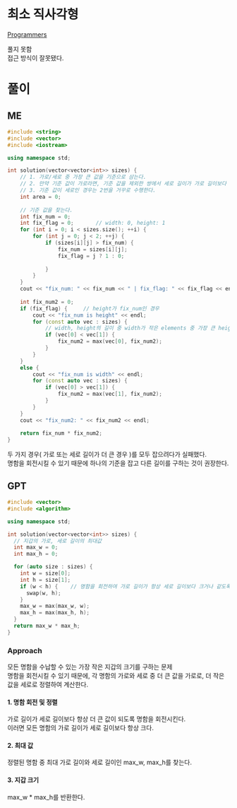 # 최소 직사각형
[Programmers](https://school.programmers.co.kr/learn/courses/30/lessons/86491)   

풀지 못함   
접근 방식이 잘못됐다.   

# 풀이
## ME
```CPP
#include <string>
#include <vector>
#include <iostream>

using namespace std;

int solution(vector<vector<int>> sizes) {
    // 1. 가로/세로 중 가장 큰 값을 기준으로 삼는다.
    // 2. 만약 기준 값이 가로라면, 기준 값을 제외한 쌍에서 세로 길이가 가로 길이보다 작은 값을 찾는다.
    // 3. 기준 값이 세로인 경우는 2번을 거꾸로 수행한다.
    int area = 0;
    
    // 기준 값을 찾는다.
    int fix_num = 0;
    int fix_flag = 0;       // width: 0, height: 1
    for (int i = 0; i < sizes.size(); ++i) {
        for (int j = 0; j < 2; ++j) {
            if (sizes[i][j] > fix_num) {
                fix_num = sizes[i][j];
                fix_flag = j ? 1 : 0;
                
            }
        }
    }
    cout << "fix_num: " << fix_num << " | fix_flag: " << fix_flag << endl;
    
    int fix_num2 = 0;
    if (fix_flag) {     // height가 fix_num인 경우
        cout << "fix_num is height" << endl;
        for (const auto vec : sizes) {
            // width, height의 길이 중 width가 작은 elements 중 가장 큰 height 값을 찾는다.
            if (vec[0] < vec[1]) {
                fix_num2 = max(vec[0], fix_num2);
            }
        }
    }
    else {
        cout << "fix_num is width" << endl;
        for (const auto vec : sizes) {
            if (vec[0] > vec[1]) {
                fix_num2 = max(vec[1], fix_num2);
            }
        }
    }
    cout << "fix_num2: " << fix_num2 << endl;
    
    return fix_num * fix_num2;
}
```
두 가지 경우( 가로 또는 세로 길이가 더 큰 경우 )를 모두 잡으려다가 실패했다.   
명함을 회전시킬 수 있기 때문에 하나의 기준을 잡고 다른 길이를 구하는 것이 권장한다.   

## GPT
```cpp
#include <vector>
#include <algorithm>

using namespace std;

int solution(vector<vector<int>> sizes) {
  // 지갑의 가로, 세로 길이의 최대값
  int max_w = 0;
  int max_h = 0;

  for (auto size : sizes) {
    int w = size[0];
    int h = size[1];
    if (w < h) {    // 명함을 회전하여 가로 길이가 항상 세로 길이보다 크거나 같도록 함
      swap(w, h);
    }
    max_w = max(max_w, w);
    max_h = max(max_h, h);
  }
  return max_w * max_h;
}
```
### Approach
모든 명함을 수납할 수 있는 가장 작은 지갑의 크기를 구하는 문제   
명함을 회전시킬 수 있기 때문에, 각 명함의 가로와 세로 중 더 큰 값을 가로로, 더 작은 값을 세로로 정렬하여 계산한다.   

#### 1. 명함 회전 및 정렬
가로 길이가 세로 길이보다 항상 더 큰 값이 되도록 명함을 회전시킨다.   
이러면 모든 명함의 가로 길이가 세로 길이보다 항상 크다.   

#### 2. 최대 값
정렬된 명함 중 최대 가로 길이와 세로 길이인 max_w, max_h를 찾는다.   

#### 3. 지갑 크기
max_w * max_h를 반환한다.   